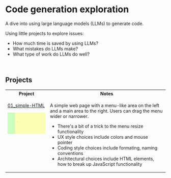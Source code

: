 # Code generation exploration
A dive into using large language models (LLMs) to generate code.

Using little projects to explore issues:
- How much time is saved by using LLMs?
- What mistakes do LLMs make?
- What type of work do LLMs do well?

<p>&nbsp;</p>


## Projects
<table>
<tr>
<th>Project</th>
<th>Notes</th>
</tr>
<tr>
<td valign="top">
<p><a href="01_simple-HTML/README.md">01_simple-HTML</a></p>
<img src="01_simple-HTML/images/01_simple-HTML.gif" width="200" alt="Example">
</td>
<td valign="top">
<p>A simple web page with a menu-like area on the left and a main area to the right. 
Users can drag the menu wider or narrower.</p>
<ul>
<li>There's a bit of a trick to the menu resize functionality</li>
<li>UX style choices include colors and mouse pointer</li>
<li>Coding style choices include formating, naming conventions</li>
<li>Architectural choices include HTML elements, how to break up JavaScript functionality</li>
</ul>
</td>
</tr>
</table>
